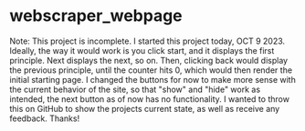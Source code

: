# webscraper_webpage


Note: This project is incomplete. I started this project today, OCT 9 2023. Ideally, the way it would work is you click start, and it displays the first principle. Next displays the next, so on. Then, clicking back would display the previous principle, until the counter hits 0, which would then render the initial starting page. I changed the buttons for now to make more sense with the current behavior of the site, so that "show" and "hide" work as intended, the next button as of now has no functionality. I wanted to throw this on GitHub to show the projects current state, as well as receive any feedback. Thanks!